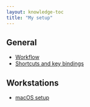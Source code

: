 ```yaml
---
layout: knowledge-toc
title: "My setup"
---
```


## General

* [Workflow](workflow)
* [Shortcuts and key bindings](shortcuts-and-key-bindings)

## Workstations

* [macOS setup](macos-setup)
